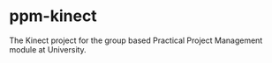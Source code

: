 # ppm-kinect
The Kinect project for the group based Practical Project Management module at University.

